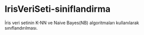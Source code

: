 # IrisVeriSeti-siniflandirma
İris veri setinin K-NN ve Naive Bayes(NB) algoritmaları kullanılarak sınıflandırılması.
